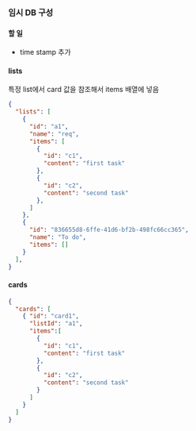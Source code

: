 ### 임시 DB 구성

#### 할 일

- time  stamp 추가

#### lists

특정 list에서 card 값을 참조해서 items 배열에 넣음

```json
{
  "lists": [
    {
      "id": "a1",
      "name": "req",
      "items": [
        {
          "id": "c1",
          "content": "first task"
        },
        {
          "id": "c2",
          "content": "second task"
        },
      ]
    },
    {
      "id": "836655d8-6ffe-41d6-bf2b-498fc66cc365",
      "name": "To do",
      "items": []
    }
  ],
}
```

#### cards

```json
{
  "cards": [
    { "id": "card1",
      "listId": "a1",
      "items":[
        {
          "id": "c1",
          "content": "first task"
        },
        {
          "id": "c2",
          "content": "second task"
        }
      ]
    }
  ]
}
```
